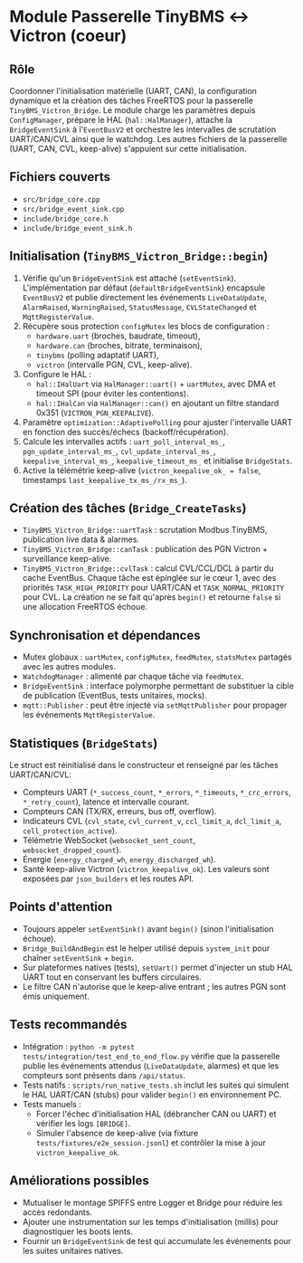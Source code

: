 # Module Passerelle TinyBMS ↔ Victron (coeur)

## Rôle
Coordonner l'initialisation matérielle (UART, CAN), la configuration dynamique et la création des tâches FreeRTOS pour la passerelle `TinyBMS_Victron_Bridge`. Le module charge les paramètres depuis `ConfigManager`, prépare le HAL (`hal::HalManager`), attache la `BridgeEventSink` à l'`EventBusV2` et orchestre les intervalles de scrutation UART/CAN/CVL ainsi que le watchdog. Les autres fichiers de la passerelle (UART, CAN, CVL, keep-alive) s'appuient sur cette initialisation.

## Fichiers couverts
- `src/bridge_core.cpp`
- `src/bridge_event_sink.cpp`
- `include/bridge_core.h`
- `include/bridge_event_sink.h`

## Initialisation (`TinyBMS_Victron_Bridge::begin`)
1. Vérifie qu'un `BridgeEventSink` est attaché (`setEventSink`). L'implémentation par défaut (`defaultBridgeEventSink`) encapsule `EventBusV2` et publie directement les événements `LiveDataUpdate`, `AlarmRaised`, `WarningRaised`, `StatusMessage`, `CVLStateChanged` et `MqttRegisterValue`.
2. Récupère sous protection `configMutex` les blocs de configuration :
   - `hardware.uart` (broches, baudrate, timeout),
   - `hardware.can` (broches, bitrate, terminaison),
   - `tinybms` (polling adaptatif UART),
   - `victron` (intervalle PGN, CVL, keep-alive).
3. Configure le HAL :
   - `hal::IHalUart` via `HalManager::uart()` + `uartMutex`, avec DMA et timeout SPI (pour éviter les contentions).
   - `hal::IHalCan` via `HalManager::can()` en ajoutant un filtre standard 0x351 (`VICTRON_PGN_KEEPALIVE`).
4. Paramètre `optimization::AdaptivePolling` pour ajuster l'intervalle UART en fonction des succès/échecs (backoff/récupération).
5. Calcule les intervalles actifs : `uart_poll_interval_ms_`, `pgn_update_interval_ms_`, `cvl_update_interval_ms_`, `keepalive_interval_ms_`, `keepalive_timeout_ms_` et initialise `BridgeStats`.
6. Active la télémétrie keep-alive (`victron_keepalive_ok_ = false`, timestamps `last_keepalive_tx_ms_/rx_ms_`).

## Création des tâches (`Bridge_CreateTasks`)
- `TinyBMS_Victron_Bridge::uartTask` : scrutation Modbus TinyBMS, publication live data & alarmes.
- `TinyBMS_Victron_Bridge::canTask` : publication des PGN Victron + surveillance keep-alive.
- `TinyBMS_Victron_Bridge::cvlTask` : calcul CVL/CCL/DCL à partir du cache EventBus.
Chaque tâche est épinglée sur le cœur 1, avec des priorités `TASK_HIGH_PRIORITY` pour UART/CAN et `TASK_NORMAL_PRIORITY` pour CVL. La création ne se fait qu'après `begin()` et retourne `false` si une allocation FreeRTOS échoue.

## Synchronisation et dépendances
- Mutex globaux : `uartMutex`, `configMutex`, `feedMutex`, `statsMutex` partagés avec les autres modules.
- `WatchdogManager` : alimenté par chaque tâche via `feedMutex`.
- `BridgeEventSink` : interface polymorphe permettant de substituer la cible de publication (EventBus, tests unitaires, mocks).
- `mqtt::Publisher` : peut être injecté via `setMqttPublisher` pour propager les événements `MqttRegisterValue`.

## Statistiques (`BridgeStats`)
Le struct est réinitialisé dans le constructeur et renseigné par les tâches UART/CAN/CVL:
- Compteurs UART (`*_success_count`, `*_errors`, `*_timeouts`, `*_crc_errors`, `*_retry_count`), latence et intervalle courant.
- Compteurs CAN (TX/RX, erreurs, bus off, overflow).
- Indicateurs CVL (`cvl_state`, `cvl_current_v`, `ccl_limit_a`, `dcl_limit_a`, `cell_protection_active`).
- Télémetrie WebSocket (`websocket_sent_count`, `websocket_dropped_count`).
- Énergie (`energy_charged_wh`, `energy_discharged_wh`).
- Santé keep-alive Victron (`victron_keepalive_ok`).
Les valeurs sont exposées par `json_builders` et les routes API.

## Points d'attention
- Toujours appeler `setEventSink()` avant `begin()` (sinon l'initialisation échoue).
- `Bridge_BuildAndBegin` est le helper utilisé depuis `system_init` pour chaîner `setEventSink` + `begin`.
- Sur plateformes natives (tests), `setUart()` permet d'injecter un stub HAL UART tout en conservant les buffers circulaires.
- Le filtre CAN n'autorise que le keep-alive entrant ; les autres PGN sont émis uniquement.

## Tests recommandés
- Intégration : `python -m pytest tests/integration/test_end_to_end_flow.py` vérifie que la passerelle publie les événements attendus (`LiveDataUpdate`, alarmes) et que les compteurs sont présents dans `/api/status`.
- Tests natifs : `scripts/run_native_tests.sh` inclut les suites qui simulent le HAL UART/CAN (stubs) pour valider `begin()` en environnement PC.
- Tests manuels :
  - Forcer l'échec d'initialisation HAL (débrancher CAN ou UART) et vérifier les logs `[BRIDGE]`.
  - Simuler l'absence de keep-alive (via fixture `tests/fixtures/e2e_session.jsonl`) et contrôler la mise à jour `victron_keepalive_ok`.

## Améliorations possibles
- Mutualiser le montage SPIFFS entre Logger et Bridge pour réduire les accès redondants.
- Ajouter une instrumentation sur les temps d'initialisation (millis) pour diagnostiquer les boots lents.
- Fournir un `BridgeEventSink` de test qui accumulate les événements pour les suites unitaires natives.

